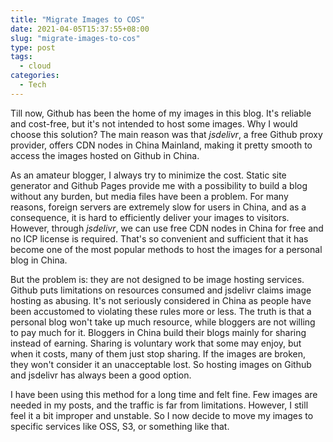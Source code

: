 ```yaml
---
title: "Migrate Images to COS"
date: 2021-04-05T15:37:55+08:00
slug: "migrate-images-to-cos"
type: post
tags:
  - cloud
categories:
  - Tech
---
```


Till now, Github has been the home of my images in this blog. It's reliable and cost-free, but it's not intended to host some images. Why I would choose this solution? The main reason was that *jsdelivr*, a free Github proxy provider, offers CDN nodes in China Mainland, making it pretty smooth to access the images hosted on Github in China.

As an amateur blogger, I always try to minimize the cost. Static site generator and Github Pages provide me with a possibility to build a blog without any burden, but media files have been a problem. For many reasons, foreign servers are extremely slow for users in China, and as a consequence, it is hard to efficiently deliver your images to visitors. However, through *jsdelivr*, we can use free CDN nodes in China for free and no  ICP  license is required. That's so convenient and sufficient that it has become one of the most popular methods to host the images for a personal blog in China.

But the problem is: they are not designed to be image hosting services. Github puts limitations on resources consumed and jsdelivr claims image hosting as abusing. It's not seriously considered in China as people have been accustomed to violating these rules more or less. The truth is that a personal blog won't take up much resource, while bloggers are not willing to pay much for it. Bloggers in China build their blogs mainly for sharing instead of earning. Sharing is voluntary work that some may enjoy, but when it costs, many of them just stop sharing. If the images are broken, they won't consider it an unacceptable lost. So hosting images on Github and jsdelivr has always been a good option.

I have been using this method for a long time and felt fine. Few images are needed in my posts, and the traffic is far from limitations. However, I still feel it a bit improper and unstable. So I now decide to move my images to specific services like OSS, S3, or something like that.